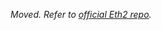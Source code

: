 *Moved. Refer to [official Eth2 repo](https://github.com/ethereum/eth2.0-pm/blob/master/eth2.0-implementers-calls/call_021.md).*
